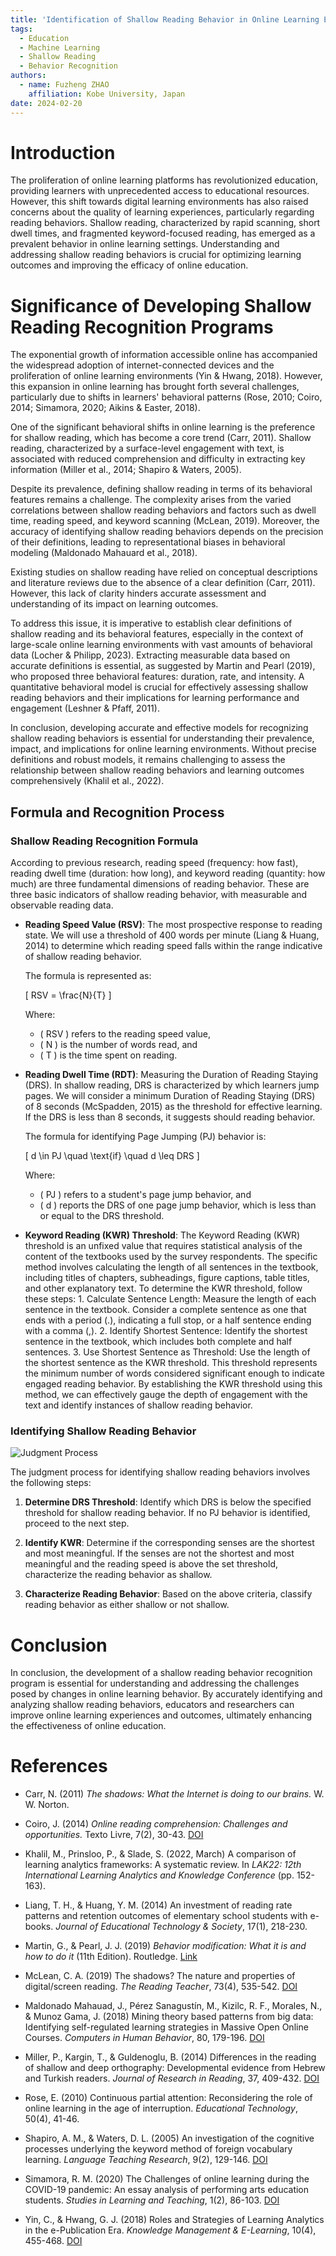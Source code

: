 ```yaml
---
title: 'Identification of Shallow Reading Behavior in Online Learning Environments'
tags:
  - Education
  - Machine Learning
  - Shallow Reading
  - Behavior Recognition
authors:
  - name: Fuzheng ZHAO
    affiliation: Kobe University, Japan
date: 2024-02-20
---
```


# Introduction

The proliferation of online learning platforms has revolutionized education, providing learners with unprecedented access to educational resources. However, this shift towards digital learning environments has also raised concerns about the quality of learning experiences, particularly regarding reading behaviors. Shallow reading, characterized by rapid scanning, short dwell times, and fragmented keyword-focused reading, has emerged as a prevalent behavior in online learning settings. Understanding and addressing shallow reading behaviors is crucial for optimizing learning outcomes and improving the efficacy of online education.

# Significance of Developing Shallow Reading Recognition Programs

The exponential growth of information accessible online has accompanied the widespread adoption of internet-connected devices and the proliferation of online learning environments (Yin & Hwang, 2018). However, this expansion in online learning has brought forth several challenges, particularly due to shifts in learners' behavioral patterns (Rose, 2010; Coiro, 2014; Simamora, 2020; Aikins & Easter, 2018).

One of the significant behavioral shifts in online learning is the preference for shallow reading, which has become a core trend (Carr, 2011). Shallow reading, characterized by a surface-level engagement with text, is associated with reduced comprehension and difficulty in extracting key information (Miller et al., 2014; Shapiro & Waters, 2005).

Despite its prevalence, defining shallow reading in terms of its behavioral features remains a challenge. The complexity arises from the varied correlations between shallow reading behaviors and factors such as dwell time, reading speed, and keyword scanning (McLean, 2019). Moreover, the accuracy of identifying shallow reading behaviors depends on the precision of their definitions, leading to representational biases in behavioral modeling (Maldonado Mahauard et al., 2018).

Existing studies on shallow reading have relied on conceptual descriptions and literature reviews due to the absence of a clear definition (Carr, 2011). However, this lack of clarity hinders accurate assessment and understanding of its impact on learning outcomes.

To address this issue, it is imperative to establish clear definitions of shallow reading and its behavioral features, especially in the context of large-scale online learning environments with vast amounts of behavioral data (Locher & Philipp, 2023). Extracting measurable data based on accurate definitions is essential, as suggested by Martin and Pearl (2019), who proposed three behavioral features: duration, rate, and intensity. A quantitative behavioral model is crucial for effectively assessing shallow reading behaviors and their implications for learning performance and engagement (Leshner & Pfaff, 2011).

In conclusion, developing accurate and effective models for recognizing shallow reading behaviors is essential for understanding their prevalence, impact, and implications for online learning environments. Without precise definitions and robust models, it remains challenging to assess the relationship between shallow reading behaviors and learning outcomes comprehensively (Khalil et al., 2022).

## Formula and Recognition Process

### Shallow Reading Recognition Formula

According to previous research, reading speed (frequency: how fast), reading dwell time (duration: how long), and keyword reading (quantity: how much) are three fundamental dimensions of reading behavior. These are three basic indicators of shallow reading behavior, with measurable and observable reading data.

- **Reading Speed Value (RSV)**: The most prospective response to reading state. We will use a threshold of 400 words per minute (Liang & Huang, 2014) to determine which reading speed falls within the range indicative of shallow reading behavior.
  
  The formula is represented as:

  \[ RSV = \frac{N}{T} \]

  Where:
  - \( RSV \) refers to the reading speed value,
  - \( N \) is the number of words read, and
  - \( T \) is the time spent on reading.

- **Reading Dwell Time (RDT)**: Measuring the Duration of Reading Staying (DRS). In shallow reading, DRS is characterized by which learners jump pages. We will consider a minimum Duration of Reading Staying (DRS) of 8 seconds (McSpadden, 2015) as the threshold for effective learning. If the DRS is less than 8 seconds, it suggests should reading behavior.

  The formula for identifying Page Jumping (PJ) behavior is:

  \[ d \in PJ \quad \text{if} \quad d \leq DRS \]

  Where:
  - \( PJ \) refers to a student's page jump behavior, and
  - \( d \) reports the DRS of one page jump behavior, which is less than or equal to the DRS threshold.

- **Keyword Reading (KWR) Threshold**: The Keyword Reading (KWR) threshold is an unfixed value that requires statistical analysis of the content of the textbooks used by the survey respondents. The specific method involves calculating the length of all sentences in the textbook, including titles of chapters, subheadings, figure captions, table titles, and other explanatory text. To determine the KWR threshold, follow these steps: 1. Calculate Sentence Length: Measure the length of each sentence in the textbook. Consider a complete sentence as one that ends with a period (.), indicating a full stop, or a half sentence ending with a comma (,). 2. Identify Shortest Sentence: Identify the shortest sentence in the textbook, which includes both complete and half sentences. 3. Use Shortest Sentence as Threshold: Use the length of the shortest sentence as the KWR threshold. This threshold represents the minimum number of words considered significant enough to indicate engaged reading behavior. By establishing the KWR threshold using this method, we can effectively gauge the depth of engagement with the text and identify instances of shallow reading behavior.

### Identifying Shallow Reading Behavior

![Judgment Process](judgment_process_icon.png)

The judgment process for identifying shallow reading behaviors involves the following steps:

1. **Determine DRS Threshold**: Identify which DRS is below the specified threshold for shallow reading behavior. If no PJ behavior is identified, proceed to the next step.
   
2. **Identify KWR**: Determine if the corresponding senses are the shortest and most meaningful. If the senses are not the shortest and most meaningful and the reading speed is above the set threshold, characterize the reading behavior as shallow.

3. **Characterize Reading Behavior**: Based on the above criteria, classify reading behavior as either shallow or not shallow.

# Conclusion

In conclusion, the development of a shallow reading behavior recognition program is essential for understanding and addressing the challenges posed by changes in online learning behavior. By accurately identifying and analyzing shallow reading behaviors, educators and researchers can improve online learning experiences and outcomes, ultimately enhancing the effectiveness of online education.

# References
- Carr, N. (2011) *The shadows: What the Internet is doing to our brains.* W. W. Norton.

- Coiro, J. (2014) *Online reading comprehension: Challenges and opportunities.* Texto Livre, 7(2), 30-43. [DOI](https://doi.org/10.17851/1983-3652.7.2.30-43)

- Khalil, M., Prinsloo, P., & Slade, S. (2022, March) A comparison of learning analytics frameworks: A systematic review. In *LAK22: 12th International Learning Analytics and Knowledge Conference* (pp. 152-163).

- Liang, T. H., & Huang, Y. M. (2014) An investment of reading rate patterns and retention outcomes of elementary school students with e-books. *Journal of Educational Technology & Society*, 17(1), 218-230.

- Martin, G., & Pearl, J. J. (2019) *Behavior modification: What it is and how to do it* (11th Edition). Routledge. [Link](https://www.routledge.com/9780815366546)

- McLean, C. A. (2019) The shadows? The nature and properties of digital/screen reading. *The Reading Teacher*, 73(4), 535-542. [DOI](https://doi.org/10.1002/trtr.18)

- Maldonado Mahauad, J., Pérez Sanagustín, M., Kizilc, R. F., Morales, N., & Munoz Gama, J. (2018) Mining theory based patterns from big data: Identifying self-regulated learning strategies in Massive Open Online Courses. *Computers in Human Behavior*, 80, 179-196. [DOI](https://doi.org/10.1016/j.chb.2017.11.011)

- Miller, P., Kargin, T., & Guldenoglu, B. (2014) Differences in the reading of shallow and deep orthography: Developmental evidence from Hebrew and Turkish readers. *Journal of Research in Reading*, 37, 409-432. [DOI](https://doi.org/10.1111/j.1467-9817.2012.01540.x)

- Rose, E. (2010) Continuous partial attention: Reconsidering the role of online learning in the age of interruption. *Educational Technology*, 50(4), 41-46.

- Shapiro, A. M., & Waters, D. L. (2005) An investigation of the cognitive processes underlying the keyword method of foreign vocabulary learning. *Language Teaching Research*, 9(2), 129-146. [DOI](https://doi.org/10.1191/1362168805lr151oa)

- Simamora, R. M. (2020) The Challenges of online learning during the COVID-19 pandemic: An essay analysis of performing arts education students. *Studies in Learning and Teaching*, 1(2), 86-103. [DOI](https://doi.org/10.46627/silet.v1i2.38)

- Yin, C., & Hwang, G. J. (2018) Roles and Strategies of Learning Analytics in the e-Publication Era. *Knowledge Management & E-Learning*, 10(4), 455-468. [DOI](https://doi.org/10.34105/j.kmel.2018.10.028)





